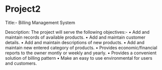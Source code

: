 # Project2
Title:- Billing Management System

Description:
The project will serve the following objectives:-
•	Add and maintain records of available products.
•	Add and maintain customer details.
•	Add and maintain descriptions of new products. 
•	Add and maintain new entered category of products.
•	Provides economic/financial reports to the owner montly or weekly and yearly.
•	Provides a convenient solution of billing pattern
•	Make an easy to use environmental for users and customers.
